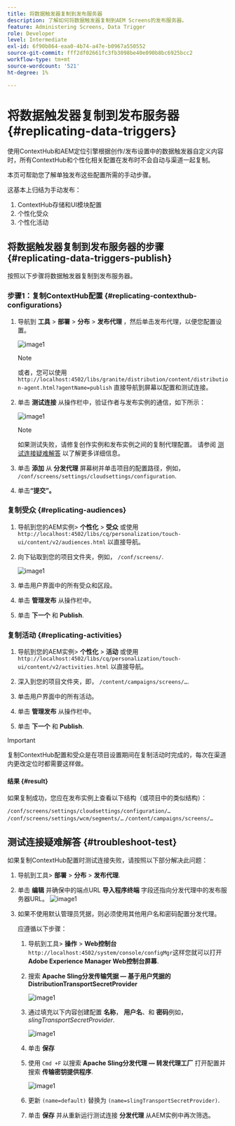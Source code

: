 ```yaml
---
title: 将数据触发器复制到发布服务器
description: 了解如何将数据触发器复制到AEM Screens的发布服务器。
feature: Administering Screens, Data Trigger
role: Developer
level: Intermediate
exl-id: 6f90b864-eaa0-4b74-a47e-b0967a550552
source-git-commit: fff2df02661fc3fb3098be40e090b8bc6925bcc2
workflow-type: tm+mt
source-wordcount: '521'
ht-degree: 1%

---
```


# 将数据触发器复制到发布服务器 {#replicating-data-triggers}

使用ContextHub和AEM定位引擎根据创作/发布设置中的数据触发器自定义内容时，所有ContextHub和个性化相关配置在发布时不会自动与渠道一起复制。

本页可帮助您了解单独发布这些配置所需的手动步骤。

这基本上归结为手动发布：

1. ContextHub存储和UI模块配置
1. 个性化受众
1. 个性化活动

## 将数据触发器复制到发布服务器的步骤 {#replicating-data-triggers-publish}

按照以下步骤将数据触发器复制到发布服务器。

### 步骤1：复制ContextHub配置 {#replicating-contexthub-configurations}

1. 导航到 **工具** > **部署** > **分布** > **发布代理** ，然后单击发布代理，以便您配置设置。

   ![image1](/help/user-guide/assets/replicating-triggers/replicating-triggers1.png)

   >[!NOTE]
   >
   >或者，您可以使用 `http://localhost:4502/libs/granite/distribution/content/distribution-agent.html?agentName=publish` 直接导航到屏幕以配置和测试连接。

1. 单击 **测试连接** 从操作栏中，验证作者与发布实例的通信，如下所示：

   ![image1](/help/user-guide/assets/replicating-triggers/replicating-triggers2.png)

   >[!NOTE]
   >
   >如果测试失败，请修复创作实例和发布实例之间的复制代理配置。 请参阅 [测试连接疑难解答](/help/user-guide/replicating-data-triggers.md#troubleshoot-test) 以了解更多详细信息。

1. 单击 **添加** 从 **分发代理** 屏幕树并单击项目的配置路径，例如， `/conf/screens/settings/cloudsettings/configuration`.

1. 单击&#x200B;**“提交”。**

### 复制受众 {#replicating-audiences}

1. 导航到您的AEM实例> **个性化** > **受众** 或使用 `http://localhost:4502/libs/cq/personalization/touch-ui/content/v2/audiences.html` 以直接导航。

1. 向下钻取到您的项目文件夹，例如， `/conf/screens/`.

   ![image1](/help/user-guide/assets/replicating-triggers/replicating-triggers10.png)

1. 单击用户界面中的所有受众和区段。

1. 单击 **管理发布** 从操作栏中。

1. 单击 **下一个** 和 **Publish**.

### 复制活动  {#replicating-activities}

1. 导航到您的AEM实例> **个性化** > **活动** 或使用 `http://localhost:4502/libs/cq/personalization/touch-ui/content/v2/activities.html` 以直接导航。

1. 深入到您的项目文件夹，即， `/content/campaigns/screens/…`.

1. 单击用户界面中的所有活动。

1. 单击 **管理发布** 从操作栏中。

1. 单击 **下一个** 和 **Publish**.

>[!IMPORTANT]
>
>复制ContextHub配置和受众是在项目设置期间在复制活动时完成的，每次在渠道内更改定位时都需要这样做。

#### 结果 {#result}

如果复制成功，您应在发布实例上查看以下结构（或项目中的类似结构）：

`/conf/screens/settings/cloudsettings/configuration/…`
`/conf/screens/settings/wcm/segments/…`
`/content/campaigns/screens/…`

## 测试连接疑难解答 {#troubleshoot-test}

如果复制ContextHub配置时测试连接失败，请按照以下部分解决此问题：

1. 导航到工具> **部署** > **分布** > **发布代理**.

1. 单击 **编辑** 并确保中的端点URL **导入程序终端** 字段还指向分发代理中的发布服务器URL。
   ![image1](/help/user-guide/assets/replicating-triggers/replicating-triggers9.png)

1. 如果不使用默认管理员凭据，则必须使用其他用户名和密码配置分发代理。

   应遵循以下步骤：

   1. 导航到工具> **操作** > **Web控制台** `http://localhost:4502/system/console/configMgr`这样您就可以打开 **Adobe Experience Manager Web控制台屏幕**.
   1. 搜索 **Apache Sling分发传输凭据 — 基于用户凭据的DistributionTransportSecretProvider**

      ![image1](/help/user-guide/assets/replicating-triggers/replicating-triggers6.png)

   1. 通过填充以下内容创建配置 **名称**， **用户名**、和 **密码**&#x200B;例如， *slingTransportSecretProvider*.

      ![image1](/help/user-guide/assets/replicating-triggers/replicating-triggers7.png)

   1. 单击 **保存**
   1. 使用 `Cmd +F` 以搜索 **Apache Sling分发代理 — 转发代理工厂** 打开配置并搜索 **传输密钥提供程序**.

      ![image1](/help/user-guide/assets/replicating-triggers/replicating-triggers8.png)

   1. 更新 `(name=default)` 替换为 `(name=slingTransportSecretProvider)`.
   1. 单击 **保存** 并从重新运行测试连接 **分发代理** 从AEM实例中再次筛选。
